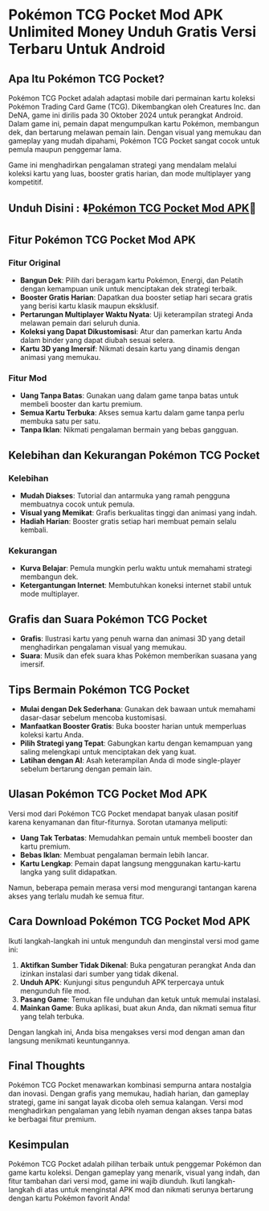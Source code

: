 # Pokémon TCG Pocket Mod APK Unlimited Money Unduh Gratis Versi Terbaru Untuk Android

## Apa Itu Pokémon TCG Pocket?

Pokémon TCG Pocket adalah adaptasi mobile dari permainan kartu koleksi Pokémon Trading Card Game (TCG). Dikembangkan oleh Creatures Inc. dan DeNA, game ini dirilis pada 30 Oktober 2024 untuk perangkat Android. Dalam game ini, pemain dapat mengumpulkan kartu Pokémon, membangun dek, dan bertarung melawan pemain lain. Dengan visual yang memukau dan gameplay yang mudah dipahami, Pokémon TCG Pocket sangat cocok untuk pemula maupun penggemar lama.

Game ini menghadirkan pengalaman strategi yang mendalam melalui koleksi kartu yang luas, booster gratis harian, dan mode multiplayer yang kompetitif.

## Unduh Disini : ⬇️[Pokémon TCG Pocket Mod APK](https://modhello.com/pokemon-tcg-pocket/)📲

## Fitur Pokémon TCG Pocket Mod APK

### Fitur Original

- **Bangun Dek**: Pilih dari beragam kartu Pokémon, Energi, dan Pelatih dengan kemampuan unik untuk menciptakan dek strategi terbaik.
- **Booster Gratis Harian**: Dapatkan dua booster setiap hari secara gratis yang berisi kartu klasik maupun eksklusif.
- **Pertarungan Multiplayer Waktu Nyata**: Uji keterampilan strategi Anda melawan pemain dari seluruh dunia.
- **Koleksi yang Dapat Dikustomisasi**: Atur dan pamerkan kartu Anda dalam binder yang dapat diubah sesuai selera.
- **Kartu 3D yang Imersif**: Nikmati desain kartu yang dinamis dengan animasi yang memukau.

### Fitur Mod

- **Uang Tanpa Batas**: Gunakan uang dalam game tanpa batas untuk membeli booster dan kartu premium.
- **Semua Kartu Terbuka**: Akses semua kartu dalam game tanpa perlu membuka satu per satu.
- **Tanpa Iklan**: Nikmati pengalaman bermain yang bebas gangguan.

## Kelebihan dan Kekurangan Pokémon TCG Pocket

### Kelebihan

- **Mudah Diakses**: Tutorial dan antarmuka yang ramah pengguna membuatnya cocok untuk pemula.
- **Visual yang Memikat**: Grafis berkualitas tinggi dan animasi yang indah.
- **Hadiah Harian**: Booster gratis setiap hari membuat pemain selalu kembali.

### Kekurangan

- **Kurva Belajar**: Pemula mungkin perlu waktu untuk memahami strategi membangun dek.
- **Ketergantungan Internet**: Membutuhkan koneksi internet stabil untuk mode multiplayer.

## Grafis dan Suara Pokémon TCG Pocket

- **Grafis**: Ilustrasi kartu yang penuh warna dan animasi 3D yang detail menghadirkan pengalaman visual yang memukau.
- **Suara**: Musik dan efek suara khas Pokémon memberikan suasana yang imersif.

## Tips Bermain Pokémon TCG Pocket

- **Mulai dengan Dek Sederhana**: Gunakan dek bawaan untuk memahami dasar-dasar sebelum mencoba kustomisasi.
- **Manfaatkan Booster Gratis**: Buka booster harian untuk memperluas koleksi kartu Anda.
- **Pilih Strategi yang Tepat**: Gabungkan kartu dengan kemampuan yang saling melengkapi untuk menciptakan dek yang kuat.
- **Latihan dengan AI**: Asah keterampilan Anda di mode single-player sebelum bertarung dengan pemain lain.

## Ulasan Pokémon TCG Pocket Mod APK

Versi mod dari Pokémon TCG Pocket mendapat banyak ulasan positif karena kenyamanan dan fitur-fiturnya. Sorotan utamanya meliputi:

- **Uang Tak Terbatas**: Memudahkan pemain untuk membeli booster dan kartu premium.
- **Bebas Iklan**: Membuat pengalaman bermain lebih lancar.
- **Kartu Lengkap**: Pemain dapat langsung menggunakan kartu-kartu langka yang sulit didapatkan.

Namun, beberapa pemain merasa versi mod mengurangi tantangan karena akses yang terlalu mudah ke semua fitur.

## Cara Download Pokémon TCG Pocket Mod APK

Ikuti langkah-langkah ini untuk mengunduh dan menginstal versi mod game ini:

1. **Aktifkan Sumber Tidak Dikenal**: Buka pengaturan perangkat Anda dan izinkan instalasi dari sumber yang tidak dikenal.
2. **Unduh APK**: Kunjungi situs pengunduh APK terpercaya untuk mengunduh file mod.
3. **Pasang Game**: Temukan file unduhan dan ketuk untuk memulai instalasi.
4. **Mainkan Game**: Buka aplikasi, buat akun Anda, dan nikmati semua fitur yang telah terbuka.

Dengan langkah ini, Anda bisa mengakses versi mod dengan aman dan langsung menikmati keuntungannya.

## Final Thoughts

Pokémon TCG Pocket menawarkan kombinasi sempurna antara nostalgia dan inovasi. Dengan grafis yang memukau, hadiah harian, dan gameplay strategi, game ini sangat layak dicoba oleh semua kalangan. Versi mod menghadirkan pengalaman yang lebih nyaman dengan akses tanpa batas ke berbagai fitur premium.

## Kesimpulan

Pokémon TCG Pocket adalah pilihan terbaik untuk penggemar Pokémon dan game kartu koleksi. Dengan gameplay yang menarik, visual yang indah, dan fitur tambahan dari versi mod, game ini wajib diunduh. Ikuti langkah-langkah di atas untuk menginstal APK mod dan nikmati serunya bertarung dengan kartu Pokémon favorit Anda!
